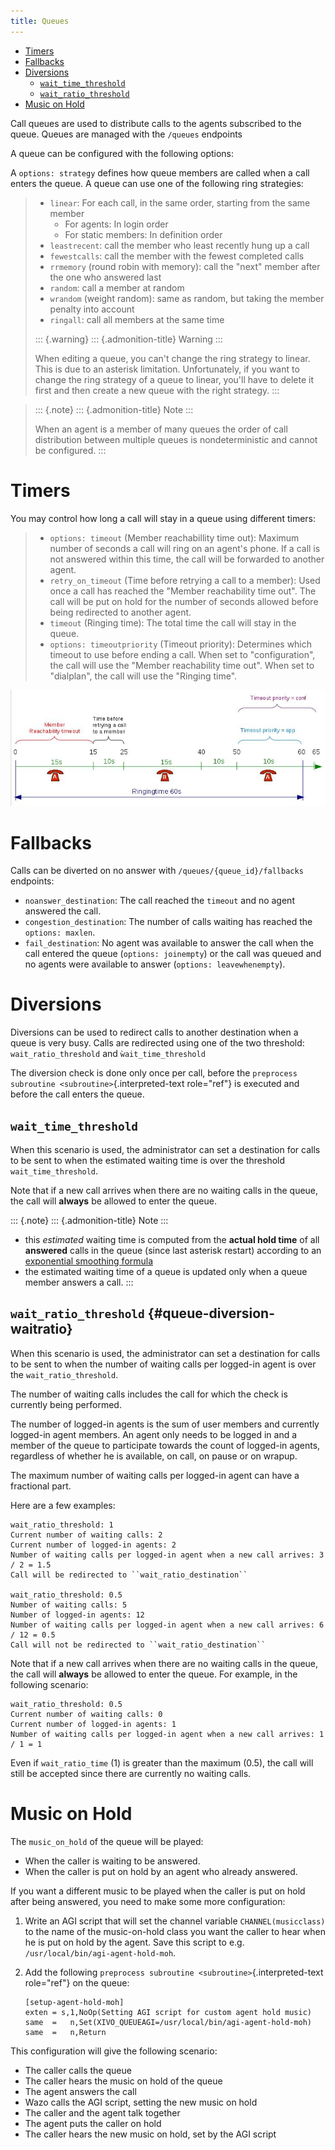 ```yaml
---
title: Queues
---
```


-   [Timers](#timers)
-   [Fallbacks](#fallbacks)
-   [Diversions](#diversions)
    -   [`wait_time_threshold`](#wait_time_threshold)
    -   [`wait_ratio_threshold`](#queue-diversion-waitratio)
-   [Music on Hold](#music-on-hold)

Call queues are used to distribute calls to the agents subscribed to the
queue. Queues are managed with the `/queues` endpoints

A queue can be configured with the following options:

A `options: strategy` defines how queue members are called when a call
enters the queue. A queue can use one of the following ring strategies:

> -   `linear`: For each call, in the same order, starting from the same
>     member
>     -   For agents: In login order
>     -   For static members: In definition order
> -   `leastrecent`: call the member who least recently hung up a call
> -   `fewestcalls`: call the member with the fewest completed calls
> -   `rrmemory` (round robin with memory): call the \"next\" member
>     after the one who answered last
> -   `random`: call a member at random
> -   `wrandom` (weight random): same as random, but taking the member
>     penalty into account
> -   `ringall`: call all members at the same time
>
> ::: {.warning}
> ::: {.admonition-title}
> Warning
> :::
>
> When editing a queue, you can\'t change the ring strategy to linear.
> This is due to an asterisk limitation. Unfortunately, if you want to
> change the ring strategy of a queue to linear, you\'ll have to delete
> it first and then create a new queue with the right strategy.
> :::

> ::: {.note}
> ::: {.admonition-title}
> Note
> :::
>
> When an agent is a member of many queues the order of call
> distribution between multiple queues is nondeterministic and cannot be
> configured.
> :::

Timers
======

You may control how long a call will stay in a queue using different
timers:

> -   `options: timeout` (Member reachabillity time out): Maximum number
>     of seconds a call will ring on an agent\'s phone. If a call is not
>     answered within this time, the call will be forwarded to another
>     agent.
> -   `retry_on_timeout` (Time before retrying a call to a member): Used
>     once a call has reached the \"Member reachability time out\". The
>     call will be put on hold for the number of seconds allowed before
>     being redirected to another agent.
> -   `timeout` (Ringing time): The total time the call will stay in the
>     queue.
> -   `options: timeoutpriority` (Timeout priority): Determines which
>     timeout to use before ending a call. When set to
>     \"configuration\", the call will use the \"Member reachability
>     time out\". When set to \"dialplan\", the call will use the
>     \"Ringing time\".

![](queue_timers.jpg)

Fallbacks
=========

Calls can be diverted on no answer with `/queues/{queue_id}/fallbacks`
endpoints:

-   `noanswer_destination`: The call reached the `timeout` and no agent
    answered the call.
-   `congestion_destination`: The number of calls waiting has reached
    the `options: maxlen`.
-   `fail_destination`: No agent was available to answer the call when
    the call entered the queue (`options: joinempty`) or the call was
    queued and no agents were available to answer
    (`options: leavewhenempty`).

Diversions
==========

Diversions can be used to redirect calls to another destination when a
queue is very busy. Calls are redirected using one of the two threshold:
`wait_ratio_threshold` and `ẁait_time_threshold`

The diversion check is done only once per call, before the
`preprocess subroutine <subroutine>`{.interpreted-text role="ref"} is
executed and before the call enters the queue.

`wait_time_threshold`
---------------------

When this scenario is used, the administrator can set a destination for
calls to be sent to when the estimated waiting time is over the
threshold `wait_time_threshold`.

Note that if a new call arrives when there are no waiting calls in the
queue, the call will **always** be allowed to enter the queue.

::: {.note}
::: {.admonition-title}
Note
:::

-   this *estimated* waiting time is computed from the **actual hold
    time** of all **answered** calls in the queue (since last asterisk
    restart) according to an [exponential smoothing
    formula](https://en.wikipedia.org/wiki/Exponential_smoothing)
-   the estimated waiting time of a queue is updated only when a queue
    member answers a call.
:::

`wait_ratio_threshold` {#queue-diversion-waitratio}
----------------------

When this scenario is used, the administrator can set a destination for
calls to be sent to when the number of waiting calls per logged-in agent
is over the `wait_ratio_threshold`.

The number of waiting calls includes the call for which the check is
currently being performed.

The number of logged-in agents is the sum of user members and currently
logged-in agent members. An agent only needs to be logged in and a
member of the queue to participate towards the count of logged-in
agents, regardless of whether he is available, on call, on pause or on
wrapup.

The maximum number of waiting calls per logged-in agent can have a
fractional part.

Here are a few examples:

    wait_ratio_threshold: 1
    Current number of waiting calls: 2
    Current number of logged-in agents: 2
    Number of waiting calls per logged-in agent when a new call arrives: 3 / 2 = 1.5
    Call will be redirected to ``wait_ratio_destination``

    wait_ratio_threshold: 0.5
    Number of waiting calls: 5
    Number of logged-in agents: 12
    Number of waiting calls per logged-in agent when a new call arrives: 6 / 12 = 0.5
    Call will not be redirected to ``wait_ratio_destination``

Note that if a new call arrives when there are no waiting calls in the
queue, the call will **always** be allowed to enter the queue. For
example, in the following scenario:

    wait_ratio_threshold: 0.5
    Current number of waiting calls: 0
    Current number of logged-in agents: 1
    Number of waiting calls per logged-in agent when a new call arrives: 1 / 1 = 1

Even if `wait_ratio_time` (1) is greater than the maximum (0.5), the
call will still be accepted since there are currently no waiting calls.

Music on Hold
=============

The `music_on_hold` of the queue will be played:

-   When the caller is waiting to be answered.
-   When the caller is put on hold by an agent who already answered.

If you want a different music to be played when the caller is put on
hold after being answered, you need to make some more configuration:

1.  Write an AGI script that will set the channel variable
    `CHANNEL(musicclass)` to the name of the music-on-hold class you
    want the caller to hear when he is put on hold by the agent. Save
    this script to e.g. `/usr/local/bin/agi-agent-hold-moh`.
2.  Add the following
    `preprocess subroutine <subroutine>`{.interpreted-text role="ref"}
    on the queue:

        [setup-agent-hold-moh]
        exten = s,1,NoOp(Setting AGI script for custom agent hold music)
        same  =   n,Set(XIVO_QUEUEAGI=/usr/local/bin/agi-agent-hold-moh)
        same  =   n,Return

This configuration will give the following scenario:

-   The caller calls the queue
-   The caller hears the music on hold of the queue
-   The agent answers the call
-   Wazo calls the AGI script, setting the new music on hold
-   The caller and the agent talk together
-   The agent puts the caller on hold
-   The caller hears the new music on hold, set by the AGI script
